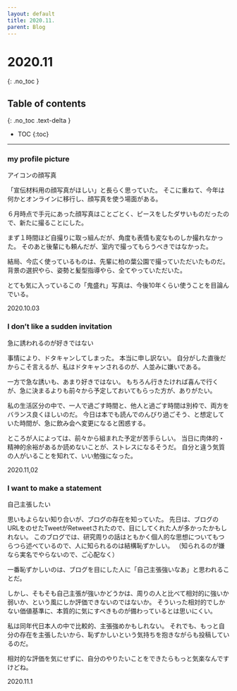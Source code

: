 ```yaml
---
layout: default
title: 2020.11. 
parent: Blog
---
```


# 2020.11
{: .no_toc }

## Table of contents
{: .no_toc .text-delta }

- TOC
{:toc}

---

### my profile picture
アイコンの顔写真

「宣伝材料用の顔写真がほしい」と長らく思っていた。
そこに重ねて、今年は何かとオンラインに移行し、顔写真を使う場面がある。

６月時点で手元にあった顔写真はことごとく、ピースをしたダサいものだったので、新たに撮ることにした。

まず１時間ほど自撮りに取っ組んだが、角度も表情も変なものしか撮れなかった。
そのあと後輩にも頼んだが、室内で撮ってもらうべきではなかった。

結局、今広く使っているものは、先輩に柏の葉公園で撮っていただいたものだ。
背景の選択やら、姿勢と髪型指導やら、全てやっていただいた。

とても気に入っているこの「鬼盛れ」写真は、今後10年くらい使うことを目論んでいる。

2020.10.03

### I don’t like a sudden invitation 
急に誘われるのが好きではない

事情により、ドタキャンしてしまった。
本当に申し訳ない。
自分がした直後だからこそ言えるが、私はドタキャンされるのが、人並みに嫌いである。

一方で急な誘いも、あまり好きではない。
もちろん行きたければ喜んで行くが、急に決まるよりも前々から予定しておいてもらった方が、ありがたい。

私の生活区分の中で、一人で過ごす時間と、他人と過ごす時間は別枠で、両方をバランス良くほしいのだ。
今日は本でも読んでのんびり過ごそう、と想定していた時間が、急に飲み会へ変更になると困惑する。

ところが人によっては、前々から組まれた予定が苦手らしい。
当日に肉体的・精神的余裕があるか読めないことが、ストレスになるそうだ。
自分と違う気質の人がいることを知れて、いい勉強になった。

2020.11,02

### I want to make a statement
自己主張したい

思いもよらない知り合いが、ブログの存在を知っていた。
先日は、ブログのURLをのせたTweetがRetweetされたので、目にしてくれた人が多かったかもしれない。
このブログでは、研究周りの話はともかく個人的な思想についてもつらつら述べているので、人に知られるのは結構恥ずかしい。
（知られるのが嫌なら実名でやらないので、ご心配なく）

一番恥ずかしいのは、ブログを目にした人に「自己主張強いなあ」と思われることだ。

しかし、そもそも自己主張が強いかどうかは、周りの人と比べて相対的に強いか弱いか、という風にしか評価できないのではないか。
そういった相対的でしかない価値基準に、本質的に気にすべきものが備わっているとは思いにくい。

私は同年代日本人の中で比較的、主張強めかもしれない。
それでも、もっと自分の存在を主張したいから、恥ずかしいという気持ちを抱きながらも投稿しているのだ。

相対的な評価を気にせずに、自分のやりたいことをできたらもっと気楽なんですけどね。

2020.11.1

